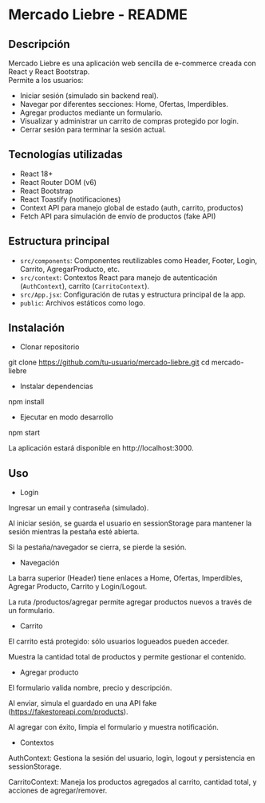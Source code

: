 # Mercado Liebre - README

## Descripción

Mercado Liebre es una aplicación web sencilla de e-commerce creada con React y React Bootstrap.  
Permite a los usuarios:

- Iniciar sesión (simulado sin backend real).
- Navegar por diferentes secciones: Home, Ofertas, Imperdibles.
- Agregar productos mediante un formulario.
- Visualizar y administrar un carrito de compras protegido por login.
- Cerrar sesión para terminar la sesión actual.

## Tecnologías utilizadas

- React 18+
- React Router DOM (v6)
- React Bootstrap
- React Toastify (notificaciones)
- Context API para manejo global de estado (auth, carrito, productos)
- Fetch API para simulación de envío de productos (fake API)

## Estructura principal

- `src/components`: Componentes reutilizables como Header, Footer, Login, Carrito, AgregarProducto, etc.
- `src/context`: Contextos React para manejo de autenticación (`AuthContext`), carrito (`CarritoContext`).
- `src/App.jsx`: Configuración de rutas y estructura principal de la app.
- `public`: Archivos estáticos como logo.

## Instalación

- Clonar repositorio

git clone https://github.com/tu-usuario/mercado-liebre.git
cd mercado-liebre


- Instalar dependencias

npm install

- Ejecutar en modo desarrollo

npm start

La aplicación estará disponible en http://localhost:3000.

## Uso

- Login
  
Ingresar un email y contraseña (simulado).

Al iniciar sesión, se guarda el usuario en sessionStorage para mantener la sesión mientras la pestaña esté abierta.

Si la pestaña/navegador se cierra, se pierde la sesión.

- Navegación

La barra superior (Header) tiene enlaces a Home, Ofertas, Imperdibles, Agregar Producto, Carrito y Login/Logout.

La ruta /productos/agregar permite agregar productos nuevos a través de un formulario.

- Carrito

El carrito está protegido: sólo usuarios logueados pueden acceder.

Muestra la cantidad total de productos y permite gestionar el contenido.

- Agregar producto

El formulario valida nombre, precio y descripción.

Al enviar, simula el guardado en una API fake (https://fakestoreapi.com/products).

Al agregar con éxito, limpia el formulario y muestra notificación.

- Contextos
  
AuthContext: Gestiona la sesión del usuario, login, logout y persistencia en sessionStorage.

CarritoContext: Maneja los productos agregados al carrito, cantidad total, y acciones de agregar/remover.

